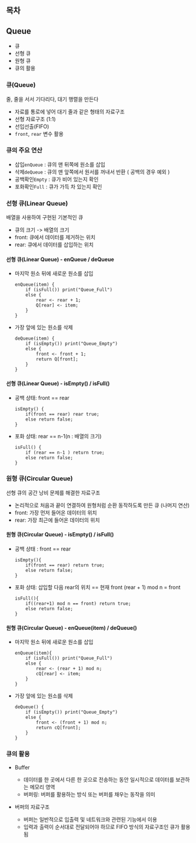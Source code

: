 ## 목차

## Queue

- 큐
- 선형 큐
- 원형 큐
- 큐의 활용

### 큐(Queue)

줄, 줄을 서서 기다리다, 대기 행렬을 만든다

- 자료를 통로에 넣어 대기 줄과 같은 형태의 자료구조
- 선형 자료구조 (1:1)
- 선입선출(FIFO)
- `front`, `rear` 변수 활용

### 큐의 주요 연산

- 삽입`enQueue` : 큐의 맨 뒤쪽에 원소를 삽입
- 삭제`deQueue` : 큐의 맨 앞쪽에서 원서를 꺼내서 반환 ( 공백의 경우 예외 )
- 공백확인`Empty` : 큐가 비어 있는지 확인
- 포화확인`Full` : 큐가 가득 차 있는지 확인

### 선형 큐(Linear Queue)

배열을 사용하여 구현된 기본적인 큐

- 큐의 크기 -> 배열의 크기
- front: 큐에서 데이터를 제거하는 위치
- rear: 큐에서 데이터를 삽입하는 위치

#### 선형 큐(Linear Queue) - enQueue / deQueue

- 마지막 원소 뒤에 새로운 원소를 삽입
    ```
    enQueue(item) {
        if (isFull()) print("Queue_Full")
        else {
            rear <- rear + 1;
            Q[rear] <- item;
        }
    }
    ```
- 가장 앞에 있는 원소를 삭제
    ```
    deQueue(item) {
        if (isEmpty()) print("Queue_Empty")
        else {
            front <- front + 1;
            return Q[front];
        }
    }
    ```

#### 선형 큐(Linear Queue) - isEmpty() / isFull()

- 공백 상태: front == rear
    ```
    isEmpty() {
        if(front == rear) rear true;
        else return false;
    }
    ```

- 포화 상태: rear == n-1(n : 배열의 크기)
    ```
    isFull() {
        if (rear == n-1 ) return true;
        else return false;
    }
    ```

### 원형 큐(Circular Queue)

선형 큐의 공간 낭비 문제를 해결한 자료구조
- 논리적으로 처음과 끝이 연결하여 원형처럼 순환 동작하도록 만든 큐 (나머지 연산)
- front: 가장 먼저 들어온 데이터의 위치
- rear: 가장 최근에 들어온 데이터의 위치

#### 원형 큐(Circular Queue) - isEmpty() / isFull()

- 공백 상태 : front == rear

    ```
    isEmpty(){
        if(front == rear) return true;
        else return false;
    }
    ```

- 포화 상태: 삽입할 다음 rear의 위치 == 현재 front
(rear + 1) mod n = front

    ```
    isFull(){
        if((rear+1) mod n == front) return true;
        else return false;
    }
    ```

#### 원형 큐(Circular Queue) - enQueue(item) / deQueue()

- 마지막 원소 뒤에 새로운 원소를 삽입
    ```
    enQueue(item){
        if (isFull()) print("Queue_Full")
        else {
            rear <- (rear + 1) mod n;
            cQ[rear] <- item;
        }
    }
    ```

- 가장 앞에 있는 원소를 삭제
    ```
    deQueue() {
        if (isEmpty()) print("Queue_Empty")
        else {
            front <- (front + 1) mod n;
            return cQ[front];
        }
    }
    ```

### 큐의 활용

- Buffer
    - 데이터를 한 곳에서 다른 한 곳으로 전송하는 동안 일시적으로 데이터를 보관하는 메모리 영역
    - 버퍼링: 버퍼를 활용하는 방식 또는 버퍼를 채우는 동작을 의미

- 버퍼의 자료구조
    - 버퍼는 일반적으로 입출력 및 네트워크와 관련된 기능에서 이용
    - 입력과 출력이 순서대로 전달되어야 하므로 FIFO 방식의 자료구조인 큐가 활용됨

